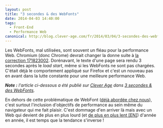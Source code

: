 ```yaml
---
layout: post
title: "3 secondes & des WebFonts"
date: 2014-04-03 14:40:00
tags:
  - Front-End
  - Performance Web
canonical: http://blog.clever-age.com/fr/2014/03/04/3-secondes-des-webfonts/
---
```


Les WebFonts, mal utilisées, sont souvent un fléau pour la performance Web. Chromium (donc Chrome) devrait changer la donne suite à <a href="https://codereview.chromium.org/171823002">la correction 171823002</a>. Dorénavant, le texte d'une page sera rendu 3 secondes après le <em>load start</em>, même si les WebFonts ne sont pas chargées. C'était déjà le comportement appliqué sur Firefox et c'est un nouveau pas en avant dans la lutte constante pour une meilleure performance Web.

<!-- more -->

<em class="canonical">**Note&nbsp;:** l'article ci-dessous a été publié sur [Clever Age](http://www.clever-age.com/fr/) dans [3 secondes & des WebFonts](http://blog.clever-age.com/fr/2014/03/04/3-secondes-des-webfonts/).</em>

En dehors de cette problématique de WebFont (<a title="Optimiser le rendu de @font-face : tout un programme !" href="//blog.clever-age.com/fr/2012/08/29/optimiser-le-rendu-de-font-face/">déjà abordée chez nous</a>), c'est surtout l'inclusion d'objectifs de performance au sein même du navigateur qui me fait plaisir. C'est dommage d'en arriver là mais avec un Web qui devient de plus en plus lourd (et <a href="//www.webperformancetoday.com/2014/02/25/the-great-web-slowdown-infographic/">de plus en plus lent [EN]</a>) d'année en année, il est temps que la tendance s'inverse !
